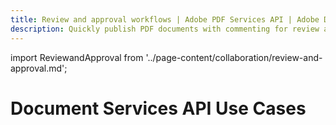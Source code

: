 ```yaml
---
title: Review and approval workflows | Adobe PDF Services API | Adobe Document Services
description: Quickly publish PDF documents with commenting for review and approval workflows. Our free PDF Embed API helps you publish PDF documents in HTML with a few lines of code. Learn more today.
---
```


import ReviewandApproval from '../page-content/collaboration/review-and-approval.md';


<Hero slots="heading" variant="fullwidth" theme="dark"  customLayout className="herobgImage Hero-Banner" />

# Document Services API Use Cases

<MenuWrapperComponent  menuItem= 'subMenuPages'  slots="content"  repeat="1" theme="lightest" className="Review-and-Approval"/>

<ReviewandApproval />
